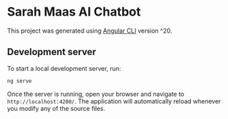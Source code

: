 # Sarah Maas AI Chatbot

This project was generated using [Angular CLI](https://github.com/angular/angular-cli) version ^20.

## Development server

To start a local development server, run:

```bash
ng serve
```

Once the server is running, open your browser and navigate to `http://localhost:4200/`. The application will automatically reload whenever you modify any of the source files.